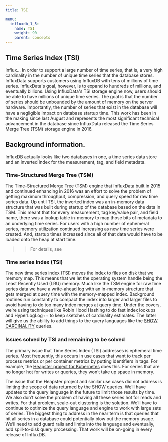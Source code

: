 ```yaml
---
title: TSI

menu:
  influxdb_1_5:
    name: TSI
    weight: 90
    parent: concepts
---
```


## Time Series Index (TSI)

Influx... In order to support a large number of time series, that is, a very high cardinality in the number of unique time series that the database stores.
InfluxData supports customers using InfluxDB with tens of millions of time series. InfluxData's goal, however, is to expand to hundreds of millions, and eventually billions.
Using InfluxData's TSI storage engine now, users should be able to have millions of unique time series.
The goal is that the number of series should be unbounded by the amount of memory on the server hardware.
Importantly, the number of series that exist in the database will have a negligible impact on database startup time.
This work has been in the making since last August and represents the most significant technical advancement in the database since InfluxData released the Time Series Merge Tree (TSM) storage engine in 2016.

## Background information.

InfluxDB actually looks like two databases in one, a time series data store and an inverted index for the measurement, tag, and field metadata.

### Time-Structured Merge Tree (TSM)

The Time-Structured Merge Tree (TSM) engine that InfluxData built in 2015 and continued enhancing in 2016 was an effort to solve the problem of getting maximum throughput, compression, and query speed for raw time series data.
Up until TSI, the inverted index was an in-memory data structure that was built during startup of the database based on the data in TSM.
This meant that for every measurement, tag key/value pair, and field name, there was a lookup table in-memory to map those bits of metadata to an underlying time series.
For users with a high number of ephemeral series, memory utilization continued increasing as new time series were created.
And, startup times increased since all of that data would have to be loaded onto the heap at start time.

>> For details, see 

### Time series index (TSI)

The new time series index (TSI) moves the index to files on disk that we memory map.
This means that we let the operating system handle being the Least Recently Used (LRU) memory.
Much like the TSM engine for raw time series data we have a write-ahead log with an in-memory structure that gets merged at query time with the memory-mapped index.
Background routines run constantly to compact the index into larger and larger files to avoid having to do too many index merges at query time.
Under the covers, we’re using techniques like Robin Hood Hashing to do fast index lookups and HyperLogLog++ to keep sketches of cardinality estimates.
The latter will give us the ability to add things to the query languages like the [SHOW CARDINALITY](/influxdb/v1.5/query-language/spec#show-cardinality) queries.

### Issues solved by TSI and remaining to be solved

The primary issue that Time Series Index (TSI) addresses is ephemeral time series. Most frequently, this occurs in use cases that want to track per process metrics or per container metrics by putting identifiers in tags. For example, the [Heapster project for Kubernetes](https://github.com/kubernetes/heapster) does this. For series that are no longer hot for writes or queries, they won’t take up space in memory.

The issue that the Heapster project and similar use cases did not address is limiting the scope of data returned by the SHOW queries. We’ll have updates to the query language in the future to limit those results by time. We also don’t solve the problem of having all these series hot for reads and writes. For that problem, scale-out clustering is the solution. We’ll have to continue to optimize the query language and engine to work with large sets of series. The biggest thing to address in the near term is that queries that hit all series in a database could potentially blow out the memory usage. We’ll need to add guard rails and limits into the language and eventually, add spill-to-disk query processing. That work will be on-going in every release of InfluxDB.
